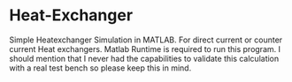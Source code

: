 # Heat-Exchanger
Simple Heatexchanger Simulation in MATLAB. 
For direct current or counter current Heat exchangers. 
Matlab Runtime is required to run this program. 
I should mention that I never had the capabilities to validate this calculation with a real test bench so please keep this in mind.
